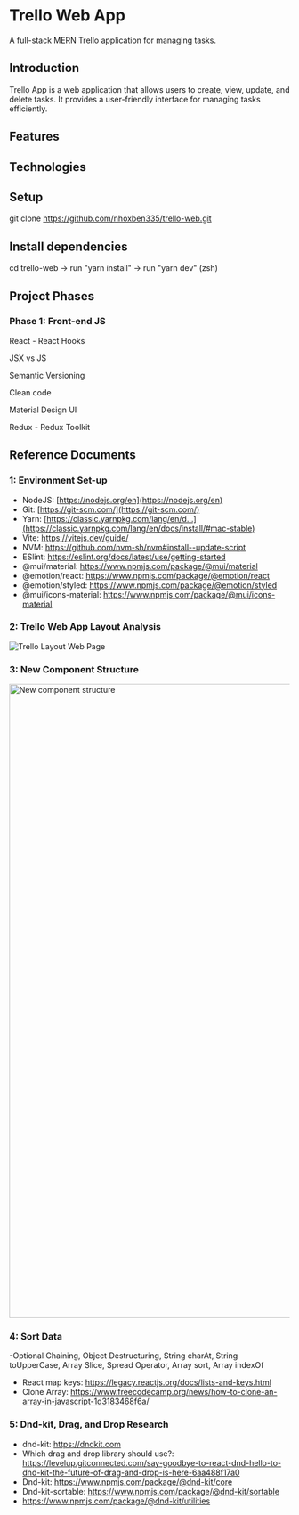 # Trello Web App
A full-stack MERN Trello application for managing tasks.

## Introduction
Trello App is a web application that allows users to create, view, update, and delete tasks. It provides a user-friendly interface for managing tasks efficiently.

## Features

## Technologies

## Setup

git clone https://github.com/nhoxben335/trello-web.git

## Install dependencies
cd trello-web -> run "yarn install" -> run "yarn dev" (zsh)

## Project Phases
### Phase 1: Front-end JS
React - React Hooks

JSX vs JS

Semantic Versioning

Clean code

Material Design UI

Redux - Redux Toolkit

## Reference Documents
### 1: Environment Set-up
- NodeJS: [https://nodejs.org/en](https://nodejs.org/en)
- Git: [https://git-scm.com/](https://git-scm.com/)
- Yarn: [https://classic.yarnpkg.com/lang/en/d...](https://classic.yarnpkg.com/lang/en/docs/install/#mac-stable)
- Vite: https://vitejs.dev/guide/
- NVM: https://github.com/nvm-sh/nvm#install--update-script
- ESlint: https://eslint.org/docs/latest/use/getting-started
- @mui/material: https://www.npmjs.com/package/@mui/material
- @emotion/react: https://www.npmjs.com/package/@emotion/react
- @emotion/styled: https://www.npmjs.com/package/@emotion/styled
- @mui/icons-material: https://www.npmjs.com/package/@mui/icons-material

### 2: Trello Web App Layout Analysis

![Trello Layout Web Page](https://github.com/nhoxben335/trello-clone/assets/76023735/2c1e5b30-8ca4-4225-91c5-da89b62c9342)

### 3: New Component Structure

<img width="1139" alt="New component structure" src="https://github.com/nhoxben335/trello-clone/assets/76023735/59e66226-cb86-4c6a-b6e2-e8e3ceafc87f">

### 4: Sort Data 
-Optional Chaining, Object Destructuring, String charAt, String toUpperCase, Array Slice, Spread Operator, Array sort, Array indexOf
- React map keys:
https://legacy.reactjs.org/docs/lists-and-keys.html
- Clone Array:
https://www.freecodecamp.org/news/how-to-clone-an-array-in-javascript-1d3183468f6a/

### 5: Dnd-kit, Drag, and Drop Research
- dnd-kit: https://dndkit.com
- Which drag and drop library should use?: https://levelup.gitconnected.com/say-goodbye-to-react-dnd-hello-to-dnd-kit-the-future-of-drag-and-drop-is-here-6aa488f17a0
- Dnd-kit: https://www.npmjs.com/package/@dnd-kit/core
- Dnd-kit-sortable: https://www.npmjs.com/package/@dnd-kit/sortable
- https://www.npmjs.com/package/@dnd-kit/utilities